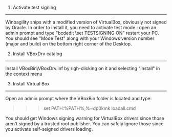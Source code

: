 1. Activate test signing
--------------------------
Winbagility ships with a modified version of VirtualBox, obviously not signed by Oracle. In order to install it, you need to activate test mode :
	open an admin prompt and type "bcdedit \set TESTSIGNING ON"
	restart your PC.
You should see "Mode Test" along with your Windows version number (major and build) on the bottom right corner of the Desktop.

2. Install VBoxDrv catalog
--------------------------
Install VBoxBin\VBoxDrv.inf by righ-clicking on it and selecting "install" in the context menu


3. Install Virtual Box
--------------------------

Open an admin prompt where the VBoxBin folder is located and type:

>>> set PATH:%PATH%;%~dp0kmk
>>> loadall.cmd

You should get Windows signing warning for VirtualBox drivers since those aren't signed by a trusted root publisher. You can safely ignore those since you activate self-seigned drivers loading. 